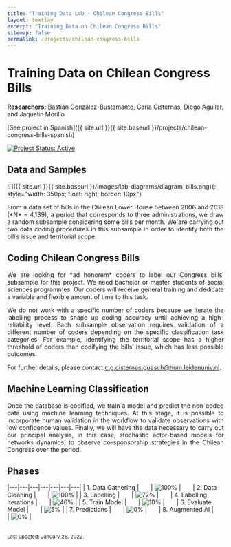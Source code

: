```yaml
---
title: "Training Data Lab - Chilean Congress Bills"
layout: textlay
excerpt: "Training Data on Chilean Congress Bills"
sitemap: false
permalink: /projects/chilean-congress-bills
---
```


# Training Data on Chilean Congress Bills

**Researchers:** Bastián González-Bustamante, Carla Cisternas, Diego Aguilar, and Jaquelin Morillo

[See project in Spanish]({{ site.url }}{{ site.baseurl }}/projects/chilean-congress-bills-spanish) 

[![Project Status: Active](https://img.shields.io/badge/project%20status-Active-brightgreen.svg)](https://training-datalab.com/projects/chilean-congress-bills)

## Data and Samples

![]({{ site.url }}{{ site.baseurl }}/images/lab-diagrams/diagram_bills.png){: style="width: 350px; float: right; border: 10px"}

<p align="justify">From a data set of bills in the Chilean Lower House between 2006 and 2018 (*N* = 4,139), a period that corresponds to three administrations, we draw a random subsample considering some bills per month. We are carrying out two data coding procedures in this subsample in order to identify both the bill’s issue and territorial scope. </p>

## Coding Chilean Congress Bills

<p align="justify">We are looking for *ad honorem* coders to label our Congress bills’ subsample for this project. We need bachelor or master students of social sciences programmes. Our coders will receive general training and dedicate a variable and flexible amount of time to this task.</p>

<p align="justify">We do not work with a specific number of coders because we iterate the labelling process to shape up coding accuracy until achieving a high-reliability level. Each subsample observation requires validation of a different number of coders depending on the specific classification task categories. For example, identifying the territorial scope has a higher threshold of coders than codifying the bills’ issue, which has less possible outcomes.</p>

<p align="justify">For further details, please contact <a href="mailto:c.g.cisternas.guasch@hum.leidenuniv.nl">c.g.cisternas.guasch@hum.leidenuniv.nl</a>.</p>

## Machine Learning Classification

<p align="justify">Once the database is codified, we train a model and predict the non-coded data using machine learning techniques. At this stage, it is possible to incorporate human validation in the workflow to validate observations with low confidence values. Finally, we will have the data necessary to carry out our principal analysis, in this case, stochastic actor-based models for networks dynamics, to observe co-sponsorship strategies in the Chilean Congress over the period.</p>

## Phases

|---|---|---|---|---|---|---|
| 1. Data Gathering | &nbsp;&nbsp;&nbsp;&nbsp;&nbsp; | ![100%](https://progress-bar.dev/100) | &nbsp;&nbsp;&nbsp;&nbsp;&nbsp; | 2. Data Cleaning | &nbsp;&nbsp;&nbsp;&nbsp;&nbsp; | ![100%](https://progress-bar.dev/100) |
| 3. Labelling | &nbsp;&nbsp;&nbsp;&nbsp;&nbsp; | ![72%](https://progress-bar.dev/72) | &nbsp;&nbsp;&nbsp;&nbsp;&nbsp; | 4. Labelling Iterations | &nbsp;&nbsp;&nbsp;&nbsp;&nbsp; | ![46%](https://progress-bar.dev/46) |
| 5. Train Model | &nbsp;&nbsp;&nbsp;&nbsp;&nbsp; | ![10%](https://progress-bar.dev/10) | &nbsp;&nbsp;&nbsp;&nbsp;&nbsp; | 6. Evaluate Model | &nbsp;&nbsp;&nbsp;&nbsp;&nbsp; | ![5%](https://progress-bar.dev/5) |
| 7. Predictions | &nbsp;&nbsp;&nbsp;&nbsp;&nbsp; | ![0%](https://progress-bar.dev/0) | &nbsp;&nbsp;&nbsp;&nbsp;&nbsp; | 8. Augmented AI | &nbsp;&nbsp;&nbsp;&nbsp;&nbsp; | ![0%](https://progress-bar.dev/0) |

<br />
<small>Last updated: January 28, 2022.</small>